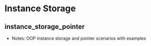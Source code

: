 # Instance Storage

## instance_storage_pointer
- Notes: OOP instance storage and pointer scenarios with examples